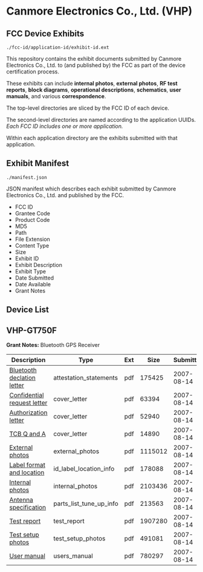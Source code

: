 # Canmore Electronics Co., Ltd. (VHP)
## FCC Device Exhibits

```
./fcc-id/application-id/exhibit-id.ext
```

This repository contains the exhibit documents submitted by Canmore Electronics Co., Ltd. to (and published by) the FCC as part of the device certification process.

These exhibits can include **internal photos**, **external photos**, **RF test reports**, **block diagrams**, **operational descriptions**, **schematics**, **user manuals**, and various **correspondence**.

The top-level directories are sliced by the FCC ID of each device.

The second-level directories are named according to the application UUIDs. *Each FCC ID includes one or more application.*

Within each application directory are the exhibits submitted with that application. 

## Exhibit Manifest

```
./manifest.json
```

JSON manifest which describes each exhibit submitted by Canmore Electronics Co., Ltd. and published by the FCC.

- FCC ID
- Grantee Code
- Product Code
- MD5
- Path
- File Extension
- Content Type
- Size
- Exhibit ID
- Exhibit Description
- Exhibit Type
- Date Submitted
- Date Available
- Grant Notes

## Device List
## VHP-GT750F
**Grant Notes:** Bluetooth GPS Receiver

| Description | Type | Ext | Size | Submitted | Available |
| ----------- | ---- | --- | ---- | --------- | --------- |
| [Bluetooth declation letter](VHP-GT750F/1d09fe2cc51f43cfce292f5a6ff3e459/829102.pdf) | attestation_statements | pdf | 175425 | 2007-08-14 | 2007-08-14 |
| [Confidential request letter](VHP-GT750F/1d09fe2cc51f43cfce292f5a6ff3e459/829103.pdf) | cover_letter | pdf | 63394 | 2007-08-14 | 2007-08-14 |
| [Authorization letter](VHP-GT750F/1d09fe2cc51f43cfce292f5a6ff3e459/829108.pdf) | cover_letter | pdf | 52940 | 2007-08-14 | 2007-08-14 |
| [TCB Q and A](VHP-GT750F/1d09fe2cc51f43cfce292f5a6ff3e459/829114.pdf) | cover_letter | pdf | 14890 | 2007-08-14 | 2007-08-14 |
| [External photos](VHP-GT750F/1d09fe2cc51f43cfce292f5a6ff3e459/829104.pdf) | external_photos | pdf | 1115012 | 2007-08-14 | 2007-08-14 |
| [Label format and location](VHP-GT750F/1d09fe2cc51f43cfce292f5a6ff3e459/829106.pdf) | id_label_location_info | pdf | 178088 | 2007-08-14 | 2007-08-14 |
| [Internal photos](VHP-GT750F/1d09fe2cc51f43cfce292f5a6ff3e459/829105.pdf) | internal_photos | pdf | 2103436 | 2007-08-14 | 2007-08-14 |
| [Antenna specification](VHP-GT750F/1d09fe2cc51f43cfce292f5a6ff3e459/616354.pdf) | parts_list_tune_up_info | pdf | 213563 | 2007-08-14 | 2007-08-14 |
| [Test report](VHP-GT750F/1d09fe2cc51f43cfce292f5a6ff3e459/829110.pdf) | test_report | pdf | 1907280 | 2007-08-14 | 2007-08-14 |
| [Test setup photos](VHP-GT750F/1d09fe2cc51f43cfce292f5a6ff3e459/829111.pdf) | test_setup_photos | pdf | 491081 | 2007-08-14 | 2007-08-14 |
| [User manual](VHP-GT750F/1d09fe2cc51f43cfce292f5a6ff3e459/829112.pdf) | users_manual | pdf | 780297 | 2007-08-14 | 2007-08-14 |
